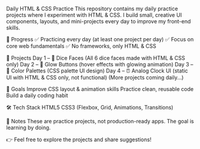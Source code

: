 Daily HTML & CSS Practice
This repository contains my daily practice projects where I experiment with HTML & CSS.
I build small, creative UI components, layouts, and mini-projects every day to improve my front-end skills.

📅 Progress
✅ Practicing every day (at least one project per day)
✅ Focus on core web fundamentals
✅ No frameworks, only HTML & CSS

📂 Projects
Day 1 – 🎲 Dice Faces (All 6 dice faces made with HTML & CSS only) 
Day 2 – 🔘 Glow Buttons (hover effects with glowing animation) 
Day 3 – 🎨 Color Palettes (CSS palette UI design) 
Day 4 – ⏰ Analog Clock UI (static UI with HTML & CSS only, not functional) 
(More projects coming daily...)

🚀 Goals
Improve CSS layout & animation skills
Practice clean, reusable code
Build a daily coding habit

🛠️ Tech Stack
HTML5
CSS3 (Flexbox, Grid, Animations, Transitions)

📌 Notes
These are practice projects, not production-ready apps.
The goal is learning by doing.

👉 Feel free to explore the projects and share suggestions!
